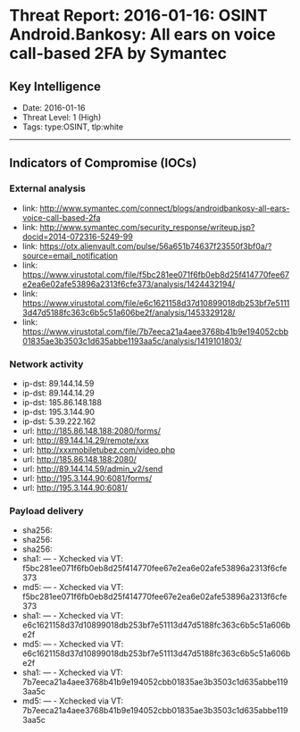 # Threat Report: 2016-01-16: OSINT Android.Bankosy: All ears on voice call-based 2FA by Symantec


## Key Intelligence
* Date: 2016-01-16
* Threat Level: 1 (High)
* Tags: type:OSINT, tlp:white

---

## Indicators of Compromise (IOCs)
### External analysis
* link: http://www.symantec.com/connect/blogs/androidbankosy-all-ears-voice-call-based-2fa
* link: http://www.symantec.com/security_response/writeup.jsp?docid=2014-072316-5249-99
* link: https://otx.alienvault.com/pulse/56a651b74637f23550f3bf0a/?source=email_notification
* link: https://www.virustotal.com/file/f5bc281ee071f6fb0eb8d25f414770fee67e2ea6e02afe53896a2313f6cfe373/analysis/1424432194/
* link: https://www.virustotal.com/file/e6c1621158d37d10899018db253bf7e51113d47d5188fc363c6b5c51a606be2f/analysis/1453329128/
* link: https://www.virustotal.com/file/7b7eeca21a4aee3768b41b9e194052cbb01835ae3b3503c1d635abbe1193aa5c/analysis/1419101803/

### Network activity
* ip-dst: 89.144.14.59
* ip-dst: 89.144.14.29
* ip-dst: 185.86.148.188
* ip-dst: 195.3.144.90
* ip-dst: 5.39.222.162
* url: http://185.86.148.188:2080/forms/
* url: http://89.144.14.29/remote/xxx
* url: http://xxxmobiletubez.com/video.php
* url: http://185.86.148.188:2080/
* url: http://89.144.14.59/admin_v2/send
* url: http://195.3.144.90:6081/forms/
* url: http://195.3.144.90:6081/

### Payload delivery
* sha256: <sha256>
* sha256: <sha256>
* sha256: <sha256>
* sha1: <sha1> — - Xchecked via VT: f5bc281ee071f6fb0eb8d25f414770fee67e2ea6e02afe53896a2313f6cfe373
* md5: <md5> — - Xchecked via VT: f5bc281ee071f6fb0eb8d25f414770fee67e2ea6e02afe53896a2313f6cfe373
* sha1: <sha1> — - Xchecked via VT: e6c1621158d37d10899018db253bf7e51113d47d5188fc363c6b5c51a606be2f
* md5: <md5> — - Xchecked via VT: e6c1621158d37d10899018db253bf7e51113d47d5188fc363c6b5c51a606be2f
* sha1: <sha1> — - Xchecked via VT: 7b7eeca21a4aee3768b41b9e194052cbb01835ae3b3503c1d635abbe1193aa5c
* md5: <md5> — - Xchecked via VT: 7b7eeca21a4aee3768b41b9e194052cbb01835ae3b3503c1d635abbe1193aa5c

